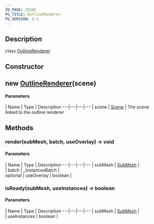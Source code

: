 ```yaml
---
ID_PAGE: 25302
PG_TITLE: OutlineRenderer
PG_VERSION: 2.1
---
```

## Description

class [OutlineRenderer](/classes/2.3/OutlineRenderer)



## Constructor

##  new [OutlineRenderer](/classes/2.3/OutlineRenderer)(scene)



#### Parameters
 | Name | Type | Description
---|---|---|---
 | scene | [Scene](/classes/2.3/Scene) |   The scene linked to the outline renderer

## Methods

### render(subMesh, batch, useOverlay) &rarr; void



#### Parameters
 | Name | Type | Description
---|---|---|---
 | subMesh | [SubMesh](/classes/2.3/SubMesh) |   
 | batch | _InstancesBatch |   
optional | useOverlay | boolean |   
### isReady(subMesh, useInstances) &rarr; boolean



#### Parameters
 | Name | Type | Description
---|---|---|---
 | subMesh | [SubMesh](/classes/2.3/SubMesh) |   
 | useInstances | boolean |   
